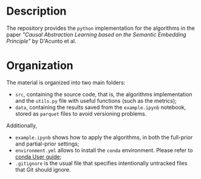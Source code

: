 # Description
The repository provides the `python` implementation for the algorithms in the paper _"Causal Abstraction Learning based on the Semantic Embedding Principle"_ by D'Acunto et al.

# Organization
The material is organized into two main folders:
- `src`, containing the source code, that is, the algorithms implementation and the `utils.py` file with useful functions (such as the metrics);
- `data`, containing the results saved from the `example.ipynb` notebook, stored as `parquet` files to avoid versioning problems.

Additionally, 
- `example.ipynb` shows how to apply the algorithms, in both the full-prior and partial-prior settings;
- `environment.yml` allows to install the `conda` environment. Please refer to [conda User guide](https://docs.conda.io/projects/conda/en/latest/user-guide/tasks/manage-environments.html);
- `.gitignore` is the usual file that specifies intentionally untracked files that Git should ignore.

